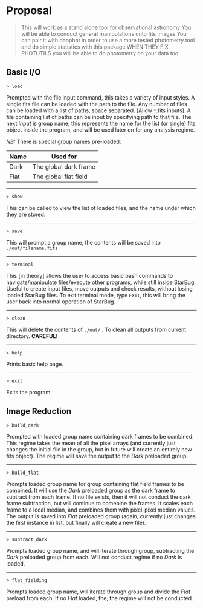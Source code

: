 # Proposal

> This will work as a stand alone tool for observational astronomy
> You will be able to conduct general manipulations onto fits images
> You can pair it with daophot in order to use a more tested photometry tool and do simple statistics with this package
> WHEN THEY FIX PHOTUTILS you will be able to do photometry on your data too

## Basic I/O

`> load`

Prompted with the file input command, this takes a variety of input styles. A single fits file can be loaded with the path to the file. Any number of files can be loaded with a list of paths, space separated. [Allow `*`.fits inputs]. A file containing list of paths can be input by specifying path to that file.
The next *input* is group name; this represents the name for the list (or single) fits object inside the program, and will be used later on for any analysis regime.

*NB:* There is special group names pre-loaded:

| Name | Used for              |
|------|-----------------------|
| Dark | The global dark frame |
| Flat | The global flat field |

---

`> show`

This can be called to view the list of loaded files, and the name under which they are stored.

---

`> save`

This will prompt a group name, the contents will be saved into `./out/filename.fits`

---

`> terminal`

This [in theory] allows the user to access basic bash commands to navigate/manipulate files/execute other programs, while still inside StarBug. Useful to create input files, move outputs and check results, without losing loaded StarBug files. To exit terminal mode, type `EXIT`, this will bring the user back into normal operation of StarBug.

---

`> clean`

This will delete the contents of `./out/` . To clean all outputs from current directory. **CAREFUL!**

---

`> help`

Prints basic help page.

---

`> exit`

Exits the program.

## Image Reduction

`> build_dark`

Prompted with loaded group name containing dark frames to be combined. This regime takes the mean of all the pixel arrays (and currently just changes the initial file in the group, but in future will create an entirely new fits object). The regime will save the output to the *Dark* preloaded group.

---

`> build_flat`

Prompts loaded group name for group containing flat field frames to be combined. It will use the *Dark* preloaded group as the dark frame to subtract from each frame. If no file exists, then it will not conduct the dark frame subtraction, but will continue to comebine the frames. It scales each frame to a local median, and combines them with pixel-pixel median values. The output is saved into *Flat* preloaded group (again, currently just changes the first instance in list, but finally will create a new file).

---

`> subtract_dark`

Prompts loaded group name, and will iterate through group, subtracting the *Dark* preloaded group from each. Will not conduct regime if no *Dark* is loaded.

---

`> flat_fielding`

Prompts loaded group name, will iterate through group and divide the *Flat* preload from each. If no *Flat* loaded, the, the regime will not be conducted.


